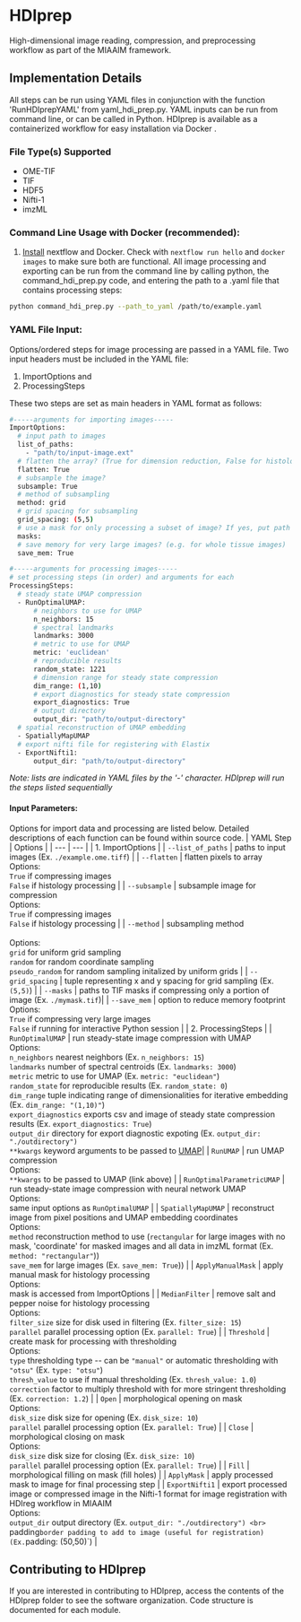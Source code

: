 # HDIprep
High-dimensional image reading, compression, and preprocessing workflow as part of the MIAAIM framework.

## Implementation Details
All steps  can be run using YAML files in conjunction with the function 'RunHDIprepYAML' from yaml_hdi_prep.py. YAML inputs can be run from command line, or can be called in Python. HDIprep is available as a containerized workflow for easy installation via Docker <insert link>.

### File Type(s) Supported
- OME-TIF
- TIF
- HDF5
- Nifti-1
- imzML

### Command Line Usage with Docker (recommended):
1. [Install]() nextflow and Docker. Check with `nextflow run hello` and `docker images` to make sure both are functional.
All image processing and exporting can be run from the command line by calling python, the command_hdi_prep.py code, and entering the path to a .yaml file that contains processing steps:
```bash
python command_hdi_prep.py --path_to_yaml /path/to/example.yaml
```
### YAML File Input:
Options/ordered steps for image processing are passed in a YAML file. Two input headers must be included in the YAML file:
1) ImportOptions and
2) ProcessingSteps

These two steps are set as main headers in YAML format as follows:
```bash
#-----arguments for importing images-----
ImportOptions:
  # input path to images
  list_of_paths:
    - "path/to/input-image.ext"
  # flatten the array? (True for dimension reduction, False for histology images)
  flatten: True
  # subsample the image?
  subsample: True
  # method of subsampling
  method: grid
  # grid spacing for subsampling
  grid_spacing: (5,5)
  # use a mask for only processing a subset of image? If yes, put path
  masks:
  # save memory for very large images? (e.g. for whole tissue images)
  save_mem: True

#-----arguments for processing images-----
# set processing steps (in order) and arguments for each
ProcessingSteps:
  # steady state UMAP compression
  - RunOptimalUMAP:
      # neighbors to use for UMAP
      n_neighbors: 15
      # spectral landmarks
      landmarks: 3000
      # metric to use for UMAP
      metric: 'euclidean'
      # reproducible results
      random_state: 1221
      # dimension range for steady state compression
      dim_range: (1,10)
      # export diagnostics for steady state compression
      export_diagnostics: True
      # output directory
      output_dir: "path/to/output-directory"
  # spatial reconstruction of UMAP embedding
  - SpatiallyMapUMAP
  # export nifti file for registering with Elastix
  - ExportNifti1:
      output_dir: "path/to/output-directory"
```
*Note: lists are indicated in YAML files by the '-' character. HDIprep will run the steps listed sequentially*

#### Input Parameters:
Options for import data and processing are listed below. Detailed descriptions of each function can be found within source code.
| YAML Step | Options |
| --- | --- |
| 1. ImportOptions |
| `--list_of_paths` | paths to input images (Ex. `./example.ome.tiff`) |
| `--flatten` | flatten pixels to array <br> Options: <br>`True` if compressing images <br> `False` if histology processing |
| `--subsample` | subsample image for compression  <br> Options: <br> `True` if compressing images <br> `False` if histology processing |
| `--method` | subsampling method <br> <br> Options: <br> `grid` for uniform grid sampling <br> `random` for random coordinate sampling <br> `pseudo_random` for random sampling initalized by uniform grids |
| `--grid_spacing` | tuple representing x and y spacing for grid sampling (Ex. `(5,5)`) |
| `--masks` | paths to TIF masks if compressing only a portion of image (Ex. `./mymask.tif`)|
| `--save_mem` | option to reduce memory footprint <br> Options: <br> `True` if compressing very large images <br> `False` if running for interactive Python session |
| 2. ProcessingSteps |
| `RunOptimalUMAP` | run steady-state image compression with UMAP <br> Options: <br> `n_neighbors` nearest neighbors (Ex. `n_neighbors: 15`) <br> `landmarks` number of spectral centroids (Ex. `landmarks: 3000`) <br> `metric` metric to use for UMAP (Ex. `metric: "euclidean"`) <br> `random_state` for reproducible results (Ex. `random_state: 0`) <br> `dim_range` tuple indicating range of dimensionalities for iterative embedding (Ex. `dim_range: "(1,10)"`) <br> `export_diagnostics` exports csv and image of steady state compression results (Ex. `export_diagnostics: True`) <br> `output_dir`  directory for export diagnostic expoting (Ex. `output_dir: "./outdirectory")` <br> `**kwargs` keyword arguments to be passed to [UMAP](https://umap-learn.readthedocs.io/en/latest/basic_usage.html)|
| `RunUMAP` | run UMAP compression <br> Options: <br> `**kwargs` to be passed to UMAP (link above) |
| `RunOptimalParametricUMAP` | run steady-state image compression with neural network UMAP <br> Options: <br> same input options as `RunOptimalUMAP` |
| `SpatiallyMapUMAP` | reconstruct image from pixel positions and UMAP embedding coordinates <br> Options: <br> `method` reconstruction method to use (`rectangular` for large images with no mask, 'coordinate' for masked images and all data in imzML format (Ex. `method: "rectangular"`)) <br> `save_mem` for large images (Ex. `save_mem: True`)) |
| `ApplyManualMask` | apply manual mask for histology processing <br> Options: <br> mask is accessed from ImportOptions |
| `MedianFilter` | remove salt and pepper noise for histology processing <br> Options: <br> `filter_size` size for disk used in filtering (Ex. `filter_size: 15`) <br> `parallel` parallel processing option (Ex. `parallel: True`) |
| `Threshold` | create mask for processing with thresholding <br> Options: <br> `type` thresholding type -- can be `"manual"` or automatic thresholding with `"otsu"` (Ex. `type: "otsu"`)<br> `thresh_value` to use if manual thresholding (Ex. `thresh_value: 1.0`) <br> `correction` factor to multiply threshold with for more stringent thresholding (Ex. `correction: 1.2`) |
| `Open` | morphological opening on mask <br> Options: <br> `disk_size` disk size for opening (Ex. `disk_size: 10`) <br> `parallel` parallel processing option (Ex. `parallel: True`) |
| `Close` | morphological closing on mask <br> Options: <br> `disk_size` disk size for closing (Ex. `disk_size: 10`) <br> `parallel` parallel processing option (Ex. `parallel: True`) |
| `Fill` | morphological filling on mask (fill holes) |
| `ApplyMask` | apply processed mask to image for final processing step |
| `ExportNifti1` | export processed image or compressed image in the Nifti-1 format for image registration with HDIreg workflow in MIAAIM <br> Options: <br> `output_dir` output directory (Ex. `output_dir: "./outdirectory") <br> `padding` border padding to add to image (useful for registration) (Ex. `padding: (50,50)`) |

## Contributing to HDIprep
If you are interested in contributing to HDIprep, access the contents of the HDIprep folder to see the software organization. Code structure is documented for each module.
